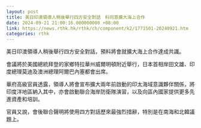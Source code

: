 ```yaml
---
layout: post
title: 美日印澳領導人稍後舉行四方安全對話　料同意擴大海上合作
date: 2024-09-21 21:00:16.000000000 +08:00
link: https://news.rthk.hk/rthk/ch/component/k2/1771501-20240921.htm
categories: rthk
---
```


美日印澳領導人稍後舉行四方安全對話，預料將會就擴大海上合作達成共識。

會議將於美國總統拜登的家鄉特拉華州威爾明頓附近舉行，日本首相岸田文雄、印度總理莫迪及澳洲總理阿爾巴內塞都會出席。

華府高級官員透露，領導人將會宣布擴大兩年前啟動的印太海域意識夥伴關係，將印度洋地區納入其中，亦會啟動聯合海岸防衛隊演習，以及向區內國家提供更多先進資產和培訓。

官員又說，會後聯合聲明將使用四方對話歷來最強烈措辭，特別是在南海和北韓議題上。
